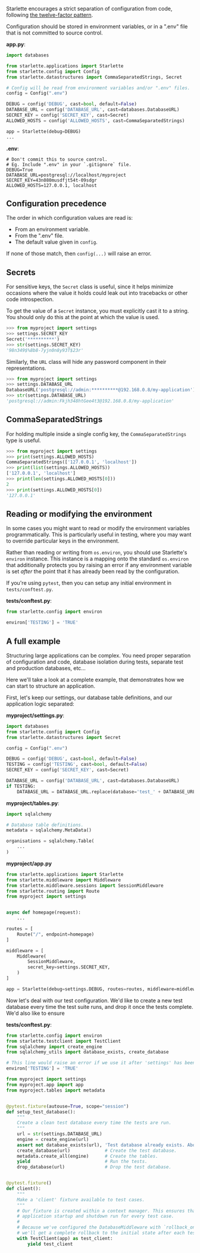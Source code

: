 Starlette encourages a strict separation of configuration from code,
following [the twelve-factor pattern][twelve-factor].

Configuration should be stored in environment variables, or in a ".env" file
that is not committed to source control.

**app.py**:

```python
import databases

from starlette.applications import Starlette
from starlette.config import Config
from starlette.datastructures import CommaSeparatedStrings, Secret

# Config will be read from environment variables and/or ".env" files.
config = Config(".env")

DEBUG = config('DEBUG', cast=bool, default=False)
DATABASE_URL = config('DATABASE_URL', cast=databases.DatabaseURL)
SECRET_KEY = config('SECRET_KEY', cast=Secret)
ALLOWED_HOSTS = config('ALLOWED_HOSTS', cast=CommaSeparatedStrings)

app = Starlette(debug=DEBUG)
...
```

**.env**:

```shell
# Don't commit this to source control.
# Eg. Include ".env" in your `.gitignore` file.
DEBUG=True
DATABASE_URL=postgresql://localhost/myproject
SECRET_KEY=43n080musdfjt54t-09sdgr
ALLOWED_HOSTS=127.0.0.1, localhost
```

## Configuration precedence

The order in which configuration values are read is:

* From an environment variable.
* From the ".env" file.
* The default value given in `config`.

If none of those match, then `config(...)` will raise an error.

## Secrets

For sensitive keys, the `Secret` class is useful, since it helps minimize
occasions where the value it holds could leak out into tracebacks or
other code introspection.

To get the value of a `Secret` instance, you must explicitly cast it to a string.
You should only do this at the point at which the value is used.

```python
>>> from myproject import settings
>>> settings.SECRET_KEY
Secret('**********')
>>> str(settings.SECRET_KEY)
'98n349$%8b8-7yjn0n8y93T$23r'
```

Similarly, the `URL` class will hide any password component
in their representations.

```python
>>> from myproject import settings
>>> settings.DATABASE_URL
DatabaseURL('postgresql://admin:**********@192.168.0.8/my-application')
>>> str(settings.DATABASE_URL)
'postgresql://admin:Fkjh348htGee4t3@192.168.0.8/my-application'
```

## CommaSeparatedStrings

For holding multiple inside a single config key, the `CommaSeparatedStrings`
type is useful.

```python
>>> from myproject import settings
>>> print(settings.ALLOWED_HOSTS)
CommaSeparatedStrings(['127.0.0.1', 'localhost'])
>>> print(list(settings.ALLOWED_HOSTS))
['127.0.0.1', 'localhost']
>>> print(len(settings.ALLOWED_HOSTS[0]))
2
>>> print(settings.ALLOWED_HOSTS[0])
'127.0.0.1'
```

## Reading or modifying the environment

In some cases you might want to read or modify the environment variables programmatically.
This is particularly useful in testing, where you may want to override particular
keys in the environment.

Rather than reading or writing from `os.environ`, you should use Starlette's
`environ` instance. This instance is a mapping onto the standard `os.environ`
that additionally protects you by raising an error if any environment variable
is set *after* the point that it has already been read by the configuration.

If you're using `pytest`, then you can setup any initial environment in
`tests/conftest.py`.

**tests/conftest.py**:

```python
from starlette.config import environ

environ['TESTING'] = 'TRUE'
```

## A full example

Structuring large applications can be complex. You need proper separation of
configuration and code, database isolation during tests, separate test and
production databases, etc...

Here we'll take a look at a complete example, that demonstrates how
we can start to structure an application.

First, let's keep our settings, our database table definitions, and our
application logic separated:

**myproject/settings.py**:

```python
import databases
from starlette.config import Config
from starlette.datastructures import Secret

config = Config(".env")

DEBUG = config('DEBUG', cast=bool, default=False)
TESTING = config('TESTING', cast=bool, default=False)
SECRET_KEY = config('SECRET_KEY', cast=Secret)

DATABASE_URL = config('DATABASE_URL', cast=databases.DatabaseURL)
if TESTING:
    DATABASE_URL = DATABASE_URL.replace(database='test_' + DATABASE_URL.database)
```

**myproject/tables.py**:

```python
import sqlalchemy

# Database table definitions.
metadata = sqlalchemy.MetaData()

organisations = sqlalchemy.Table(
    ...
)
```

**myproject/app.py**

```python
from starlette.applications import Starlette
from starlette.middleware import Middleware
from starlette.middleware.sessions import SessionMiddleware
from starlette.routing import Route
from myproject import settings


async def homepage(request):
    ...

routes = [
    Route("/", endpoint=homepage)
]

middleware = [
    Middleware(
        SessionMiddleware,
        secret_key=settings.SECRET_KEY,
    )
]

app = Starlette(debug=settings.DEBUG, routes=routes, middleware=middleware)
```

Now let's deal with our test configuration.
We'd like to create a new test database every time the test suite runs,
and drop it once the tests complete. We'd also like to ensure

**tests/conftest.py**:

```python
from starlette.config import environ
from starlette.testclient import TestClient
from sqlalchemy import create_engine
from sqlalchemy_utils import database_exists, create_database

# This line would raise an error if we use it after 'settings' has been imported.
environ['TESTING'] = 'TRUE'

from myproject import settings
from myproject.app import app
from myproject.tables import metadata


@pytest.fixture(autouse=True, scope="session")
def setup_test_database():
    """
    Create a clean test database every time the tests are run.
    """
    url = str(settings.DATABASE_URL)
    engine = create_engine(url)
    assert not database_exists(url), 'Test database already exists. Aborting tests.'
    create_database(url)             # Create the test database.
    metadata.create_all(engine)      # Create the tables.
    yield                            # Run the tests.
    drop_database(url)               # Drop the test database.


@pytest.fixture()
def client():
    """
    Make a 'client' fixture available to test cases.
    """
    # Our fixture is created within a context manager. This ensures that
    # application startup and shutdown run for every test case.
    #
    # Because we've configured the DatabaseMiddleware with `rollback_on_shutdown`
    # we'll get a complete rollback to the initial state after each test case runs.
    with TestClient(app) as test_client:
        yield test_client
```

[twelve-factor]: https://12factor.net/config
